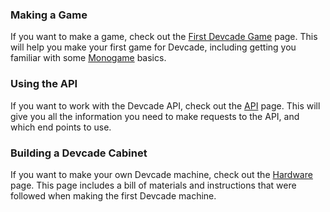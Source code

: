 ### Making a Game

If you want to make a game, check out the [First Devcade Game](Getting-started/first-game) page. This will help you make your first game for Devcade, including getting you familiar with some [Monogame](https://www.monogame.net/) basics.

### Using the API

If you want to work with the Devcade API, check out the [API](Internals/API/) page. This will give you all the information you need to make requests to the API, and which end points to use.

### Building a Devcade Cabinet

If you want to make your own Devcade machine, check out the [Hardware](Hardware/) page. This page includes a bill of materials and instructions that were followed when making the first Devcade machine.
